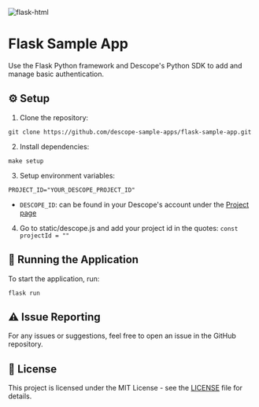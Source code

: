 ![flask-html](https://github.com/descope-sample-apps/flask-sample-app/assets/59460685/d2d3f9eb-0a49-470c-8f83-eb2dc4d56f9e)

# Flask Sample App 

Use the Flask Python framework and Descope's Python SDK to add and manage basic authentication.

## ⚙️ Setup

1. Clone the repository:

```
git clone https://github.com/descope-sample-apps/flask-sample-app.git
```

2. Install dependencies:

```
make setup
```

3. Setup environment variables:

```
PROJECT_ID="YOUR_DESCOPE_PROJECT_ID"
```

- ```DESCOPE_ID```: can be found in your Descope's account under the [Project page](https://app.descope.com/settings/project)

4. Go to static/descope.js and add your project id in the quotes: ```const projectId = ""```

## 🔮 Running the Application 

To start the application, run:

```
flask run
```

## ⚠️ Issue Reporting

For any issues or suggestions, feel free to open an issue in the GitHub repository.

## 📜 License

This project is licensed under the MIT License - see the [LICENSE](LICENSE) file for details.
